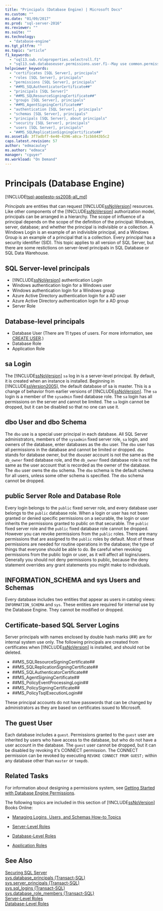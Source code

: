 ```yaml
---
title: "Principals (Database Engine) | Microsoft Docs"
ms.custom: ""
ms.date: "01/09/2017"
ms.prod: "sql-server-2016"
ms.reviewer: ""
ms.suite: ""
ms.technology: 
  - "database-engine"
ms.tgt_pltfrm: ""
ms.topic: "article"
f1_keywords: 
  - "sql13.swb.roleproperties.selectroll.f1"
  - "sql13.swb.databaseuser.permissions.user.f1--May use common.permissions"
helpviewer_keywords: 
  - "certificates [SQL Server], principals"
  - "roles [SQL Server], principals"
  - "permissions [SQL Server], principals"
  - "##MS_SQLAuthenticatorCertificate##"
  - "principals [SQL Server]"
  - "##MS_SQLResourceSigningCertificate##"
  - "groups [SQL Server], principals"
  - "##MS_AgentSigningCertificate##"
  - "authentication [SQL Server], principals"
  - "schemas [SQL Server], principals"
  - "principals [SQL Server], about principals"
  - "security [SQL Server], principals"
  - "users [SQL Server], principals"
  - "##MS_SQLReplicationSigningCertificate##"
ms.assetid: 3f7adbf7-6e40-4396-a8ca-71cbb843b5c2
caps.latest.revision: 57
author: "edmacauley"
ms.author: "edmaca"
manager: "cguyer"
ms.workload: "On Demand"
---
```

# Principals (Database Engine)
[!INCLUDE[tsql-appliesto-ss2008-all_md](../../../includes/tsql-appliesto-ss2008-all-md.md)]

  *Principals* are entities that can request [!INCLUDE[ssNoVersion](../../../includes/ssnoversion-md.md)] resources. Like other components of the [!INCLUDE[ssNoVersion](../../../includes/ssnoversion-md.md)] authorization model, principals can be arranged in a hierarchy. The scope of influence of a principal depends on the scope of the definition of the principal: Windows, server, database; and whether the principal is indivisible or a collection. A Windows Login is an example of an indivisible principal, and a Windows Group is an example of a principal that is a collection. Every principal has a security identifier (SID). This topic applies to all version of SQL Server, but there are some restictions on server-level principals in SQL Database or SQL Data Warehouse. 
  
## SQL Server-level principals  
  
-  [!INCLUDE[ssNoVersion](../../../includes/ssnoversion-md.md)] authentication Login   
-  Windows authentication login for a Windows user  
-  Windows authentication login for a Windows group   
-  Azure Active Directory authentication login for a AD user
-  Azure Active Directory authentication login for a AD group
-  Server Role  
  
 ## Database-level principals  
  
-   Database User (There are 11 types of users. For more information, see [CREATE USER](../../../t-sql/statements/create-user-transact-sql.md).) 
-   Database Role  
-   Application Role  
  
## sa Login  
 The [!INCLUDE[ssNoVersion](../../../includes/ssnoversion-md.md)] `sa` log in is a server-level principal. By default, it is created when an instance is installed. Beginning in [!INCLUDE[ssVersion2005](../../../includes/ssversion2005-md.md)], the default database of sa is master. This is a change of behavior from earlier versions of [!INCLUDE[ssNoVersion](../../../includes/ssnoversion-md.md)]. The `sa` login is a member of the `sysadmin` fixed database role. The `sa` login has all permissions on the server and cannot be limited. The `sa` login cannot be dropped, but it can be disabled so that no one can use it.

## dbo User and dbo Schema

The `dbo` use is a special user principal in each database. All SQL Server administrators, members of the `sysadmin` fixed server role, `sa` login, and owners of the database, enter databases as the `dbo` user. The `dbo` user has all permissions in the database and cannot be limited or dropped. `dbo` stands for database owner, but the `dbo`user account is not the same as the `db_owner` fixed database role, and the `db_owner` fixed database role is not the same as the user account that is recorded as the owner of the database.     
The `dbo` user owns the `dbo` schema. The `dbo` schema is the default schema for all users, unless some other schema is specified.  The `dbo` schema cannot be dropped.
  
## public Server Role and Database Role  
Every login belongs to the `public` fixed server role, and every database user belongs to the `public` database role. When a login or user has not been granted or denied specific permissions on a securable, the login or user inherits the permissions granted to public on that securable. The `public` fixed server role and the `public` fixed database role cannot be dropped. However you can revoke permissions from the `public` roles. There are many permissions that are assigned to the `public` roles by default. Most of these permissions are needed for routine operations in the database; the type of things that everyone should be able to do. Be careful when revoking permissions from the public login or user, as it will affect all logins/users. Generally you should not deny permissions to public, because the deny statement overrides any grant statements you might make to individuals. 
  
## INFORMATION_SCHEMA and sys Users and Schemas 
 Every database includes two entities that appear as users in catalog views: `INFORMATION_SCHEMA` and `sys`. These entities are required for internal use by the Database Engine. They cannot be modified or dropped.  
  
## Certificate-based SQL Server Logins  
 Server principals with names enclosed by double hash marks (##) are for internal system use only. The following principals are created from certificates when [!INCLUDE[ssNoVersion](../../../includes/ssnoversion-md.md)] is installed, and should not be deleted.  
  
-   \##MS_SQLResourceSigningCertificate##    
-   \##MS_SQLReplicationSigningCertificate##    
-   \##MS_SQLAuthenticatorCertificate##    
-   \##MS_AgentSigningCertificate##   
-   \##MS_PolicyEventProcessingLogin##   
-   \##MS_PolicySigningCertificate##   
-   \##MS_PolicyTsqlExecutionLogin##   
 
 These principal accounts do not have passwords that can be changed by administrators as they are based on certificates issued to Microsoft.
  
## The guest User  
 Each database includes a `guest`. Permissions granted to the `guest` user are inherited by users who have access to the database, but who do not have a user account in the database. The `guest` user cannot be dropped, but it can be disabled by revoking it's CONNECT permission. The CONNECT permission can be revoked by executing `REVOKE CONNECT FROM GUEST;` within any database other than `master` or `tempdb`.  
  
  
## Related Tasks  
 For information about designing a permissions system, see [Getting Started with Database Engine Permissions](../../../relational-databases/security/authentication-access/getting-started-with-database-engine-permissions.md).  
  
 The following topics are included in this section of [!INCLUDE[ssNoVersion](../../../includes/ssnoversion-md.md)] Books Online:  
  
-   [Managing Logins, Users, and Schemas How-to Topics](../../../relational-databases/security/authentication-access/managing-logins-users-and-schemas-how-to-topics.md)  
  
-   [Server-Level Roles](../../../relational-databases/security/authentication-access/server-level-roles.md)  
  
-   [Database-Level Roles](../../../relational-databases/security/authentication-access/database-level-roles.md)  
  
-   [Application Roles](../../../relational-databases/security/authentication-access/application-roles.md)  
  
## See Also  
 [Securing SQL Server](../../../relational-databases/security/securing-sql-server.md)   
 [sys.database_principals &#40;Transact-SQL&#41;](../../../relational-databases/system-catalog-views/sys-database-principals-transact-sql.md)   
 [sys.server_principals &#40;Transact-SQL&#41;](../../../relational-databases/system-catalog-views/sys-server-principals-transact-sql.md)   
 [sys.sql_logins &#40;Transact-SQL&#41;](../../../relational-databases/system-catalog-views/sys-sql-logins-transact-sql.md)   
 [sys.database_role_members &#40;Transact-SQL&#41;](../../../relational-databases/system-catalog-views/sys-database-role-members-transact-sql.md)   
 [Server-Level Roles](../../../relational-databases/security/authentication-access/server-level-roles.md)   
 [Database-Level Roles](../../../relational-databases/security/authentication-access/database-level-roles.md)  
  
  
